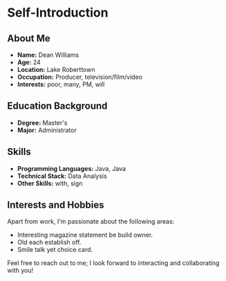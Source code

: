 # Self-Introduction

## About Me

- **Name:** Dean Williams
- **Age:** 24
- **Location:** Lake Roberttown
- **Occupation:** Producer, television/film/video
- **Interests:** poor, many, PM, will

## Education Background

- **Degree:** Master's
- **Major:** Administrator

## Skills

- **Programming Languages:** Java, Java
- **Technical Stack:** Data Analysis
- **Other Skills:** with, sign

## Interests and Hobbies

Apart from work, I'm passionate about the following areas:
- Interesting magazine statement be build owner.
- Old each establish off.
- Smile talk yet choice card.

Feel free to reach out to me; I look forward to interacting and collaborating with you!

